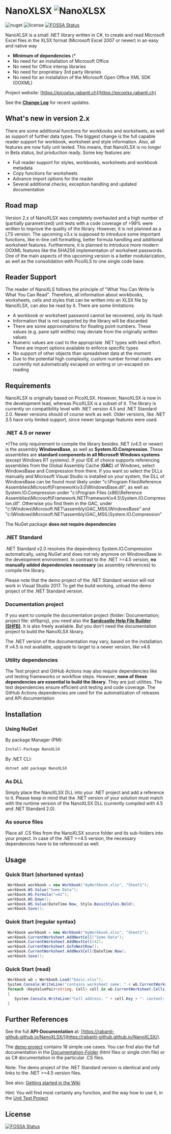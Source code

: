 # NanoXLSX ![NanoXLSX](https://github.com/rabanti-github/NanoXLSX/blob/master/Documentation/icons/NanoXLSX.png)

![nuget](https://img.shields.io/nuget/v/NanoXLSX.svg?maxAge=86400)
![license](https://img.shields.io/github/license/rabanti-github/NanoXlsx.svg)
[![FOSSA Status](https://app.fossa.com/api/projects/git%2Bgithub.com%2Frabanti-github%2FNanoXLSX.svg?type=shield)](https://app.fossa.com/projects/git%2Bgithub.com%2Frabanti-github%2FNanoXLSX?ref=badge_shield)

NanoXLSX is a small .NET library written in C#, to create and read Microsoft Excel files in the XLSX format (Microsoft Excel 2007 or newer) in an easy and native way

* **Minimum of dependencies** (\*
* No need for an installation of Microsoft Office
* No need for Office interop libraries
* No need for proprietary 3rd party libraries
* No need for an installation of the Microsoft Open Office XML SDK (OOXML)

Project website: [https://picoxlsx.rabanti.ch](https://picoxlsx.rabanti.ch)

See the **[Change Log](https://github.com/rabanti-github/NanoXLSX/blob/master/Changelog.md)** for recent updates.

## What's new in version 2.x

There are some additional functions for workbooks and worksheets, as well as support of further data types.
The biggest change is the full capable reader support for workbook, worksheet and style information. Also, all features are now fully unit tested. This means, that NanoXLSX is no longer in Beta status, but production ready. Some key features are:

* Full reader support for styles, workbooks, worksheets and workbook metadata
* Copy functions for worksheets
* Advance import options for the reader
* Several additional checks, exception handling and updated documentation

## Road map

Version 2.x of NanoXLSX was completely overhauled and a high number of (partially parametrized) unit tests with a code coverage of >99% were written to improve the quality of the library.
However, it is not planned as a LTS version. The upcoming v3.x is supposed to introduce some important functions, like in-line cell formatting, better formula handling and additional worksheet features.
Furthermore, it is planned to introduce more modern OOXML features like the SHA256 implementation of worksheet passwords.
One of the main aspects of this upcoming version is a better modularization, as well as the consolidation with PicoXLS to one single code base.

## Reader Support

The reader of NanoXLS follows the principle of "What You Can Write Is What You Can Read". Therefore, all information about workbooks, worksheets, cells and styles that can be written into an XLSX file by NanoXLSX, can also be read by it.
There are some limitations:

* A workbook or worksheet password cannot be recovered, only its hash
* Information that is not supported by the library will be discarded
* There are some approximations for floating point numbers. These values (e.g. pane split widths) may deviate from the originally written values
* Numeric values are cast to the appropriate .NET types with best effort. There are import options available to enforce specific types
* No support of other objects than spreadsheet data at the moment
* Due to the potential high complexity, custom number format codes are currently not automatically escaped on writing or un-escaped on reading

## Requirements

NanoXLSX is originally based on PicoXLSX. However, NanoXLSX is now in the development lead, whereas PicoXLSX is a subset of it. The library is currently on compatibility level with .NET version 4.5 and .NET Standard 2.0. Newer versions should of course work as well. Older versions, like .NET 3.5 have only limited support, since newer language features were used.

### .NET 4.5 or newer

*)The only requirement to compile the library besides .NET (v4.5 or newer) is the assembly **WindowsBase**, as well as **System.IO.Compression**. These assemblies are **standard components in all Microsoft Windows systems** (except Windows RT systems). If your IDE of choice supports referencing assemblies from the Global Assembly Cache (**GAC**) of Windows, select WindowsBase and Compression from there. If you want so select the DLLs manually and Microsoft Visual Studio is installed on your system, the DLL of WindowsBase can be found most likely under "c:\Program Files\Reference Assemblies\Microsoft\Framework\v3.0\WindowsBase.dll", as well as System.IO.Compression under "c:\Program Files (x86)\Reference Assemblies\Microsoft\Framework\.NETFramework\v4.5\System.IO.Compression.dll". Otherwise you find them in the GAC, under "c:\Windows\Microsoft.NET\assembly\GAC_MSIL\WindowsBase" and "c:\Windows\Microsoft.NET\assembly\GAC_MSIL\System.IO.Compression"

The NuGet package **does not require dependencies**

### .NET Standard

.NET Standard v2.0 resolves the dependency System.IO.Compression automatically, using NuGet and does not rely anymore on WindowsBase in the development environment. In contrast to the .NET >=4.5 version, **no manually added dependencies necessary** (as assembly references) to compile the library.

Please note that the demo project of the .NET Standard version will not work in Visual Studio 2017. To get the build working, unload the demo project of the .NET Standard version.

### Documentation project

If you want to compile the documentation project (folder: Documentation; project file: shfbproj), you need also the **[Sandcastle Help File Builder (SHFB)](https://github.com/EWSoftware/SHFB)**. It is also freely available. But you don't need the documentation project to build the NanoXLSX library.

The .NET version of the documentation may vary, based on the installation. If v4.5 is not available, upgrade to target to a newer version, like v4.6

### Utility dependencies

The Test project and GitHub Actions may also require dependencies like unit testing frameworks or workflow steps. However, **none of these dependencies are essential to build the library**. They are just utilities. The test dependencies ensure efficient unit testing and code coverage. The GitHub Actions dependencies are used for the automatization of releases and API documentation

## Installation

### Using NuGet

By package Manager (PM):

```sh
Install-Package NanoXLSX
```

By .NET CLI:

```sh
dotnet add package NanoXLSX
```

### As DLL

Simply place the NanoXLSX DLL into your .NET project and add a reference to it. Please keep in mind that the .NET version of your solution must match with the runtime version of the NanoXLSX DLL (currently compiled with 4.5 and .NET Standard 2.0).

### As source files

Place all .CS files from the NanoXLSX source folder and its sub-folders into your project. In case of the .NET >=4.5 version, the necessary dependencies have to be referenced as well.

## Usage

### Quick Start (shortened syntax)

```c#
 Workbook workbook = new Workbook("myWorkbook.xlsx", "Sheet1");         // Create new workbook with a worksheet called Sheet1
 workbook.WS.Value("Some Data");                                        // Add cell A1
 workbook.WS.Formula("=A1");                                            // Add formula to cell B1
 workbook.WS.Down();                                                    // Go to row 2
 workbook.WS.Value(DateTime.Now, Style.BasicStyles.Bold);               // Add formatted value to cell A2
 workbook.Save();                                                       // Save the workbook as myWorkbook.xlsx
```

### Quick Start (regular syntax)

```c#
 Workbook workbook = new Workbook("myWorkbook.xlsx", "Sheet1");         // Create new workbook with a worksheet called Sheet1
 workbook.CurrentWorksheet.AddNextCell("Some Data");                    // Add cell A1
 workbook.CurrentWorksheet.AddNextCell(42);                             // Add cell B1
 workbook.CurrentWorksheet.GoToNextRow();                               // Go to row 2
 workbook.CurrentWorksheet.AddNextCell(DateTime.Now);                   // Add cell A2
 workbook.Save();                                                       // Save the workbook as myWorkbook.xlsx
```

### Quick Start (read)

```c#
 Workbook wb = Workbook.Load("basic.xlsx");                             // Read the workbook
 System.Console.WriteLine("contains worksheet name: " + wb.CurrentWorksheet.SheetName);
 foreach (KeyValuePair<string, Cell> cell in wb.CurrentWorksheet.Cells)
 {
    System.Console.WriteLine("Cell address: " + cell.Key + ": content:'" + cell.Value.Value + "'");
 }
```

## Further References

See the full **API-Documentation** at: [https://rabanti-github.github.io/NanoXLSX/](https://rabanti-github.github.io/NanoXLSX/).

The [demo project](https://github.com/rabanti-github/NanoXLSX/tree/master/Demo) contains 18 simple use cases. You can find also the full documentation in the [Documentation-Folder](https://github.com/rabanti-github/NanoXLSX/tree/master/docs) (html files or single chm file) or as C# documentation in the particular .CS files.

Note: The demo project of the .NET Standard version is identical and only links to the .NET >=4.5 version files.

See also: [Getting started in the Wiki](https://github.com/rabanti-github/NanoXLSX/wiki/Getting-started)

Hint: You will find most certainly any function, and the way how to use it, in the [Unit Test Project](https://github.com/rabanti-github/NanoXLSX/tree/master/NanoXlsx%20Test)



## License
[![FOSSA Status](https://app.fossa.com/api/projects/git%2Bgithub.com%2Frabanti-github%2FNanoXLSX.svg?type=large)](https://app.fossa.com/projects/git%2Bgithub.com%2Frabanti-github%2FNanoXLSX?ref=badge_large)